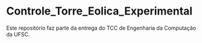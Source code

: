 # Controle_Torre_Eolica_Experimental
Este repositório faz parte da entrega do TCC de Engenharia da Computação da UFSC.
